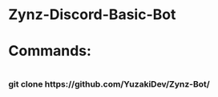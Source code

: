 # Zynz-Discord-Basic-Bot
<h1>Commands:<h1>
<h3>git clone https://github.com/YuzakiDev/Zynz-Bot/<h3>
